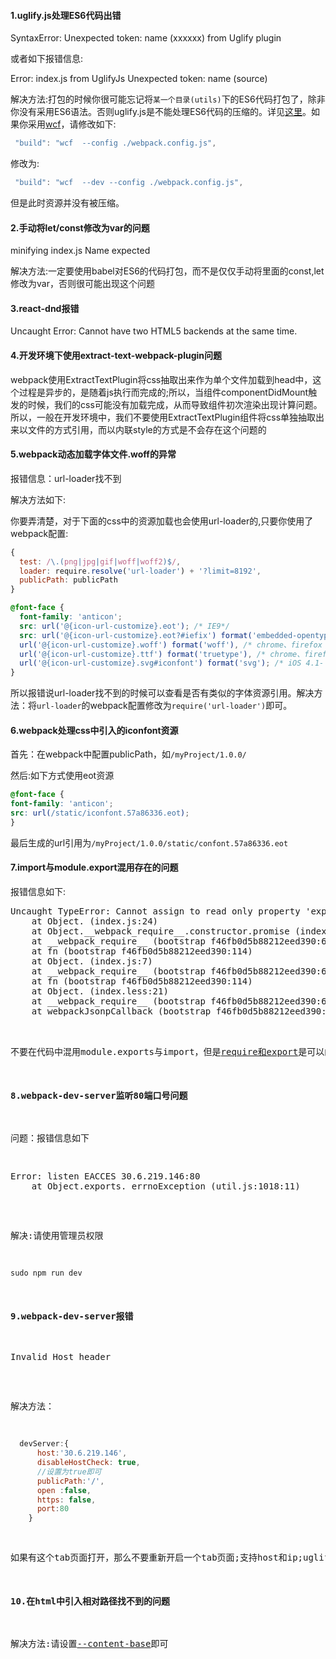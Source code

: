 #### 1.uglify.js处理ES6代码出错
SyntaxError: Unexpected token: name (xxxxxx) from Uglify plugin

或者如下报错信息:

Error: index.js from UglifyJs Unexpected token: name (source)

解决方法:打包的时候你很可能忘记将`某一个目录(utils)`下的ES6代码打包了，除非你没有采用ES6语法。否则uglify.js是不能处理ES6代码的压缩的。详见[这里](https://github.com/webpack/webpack/issues/2972)。如果你采用[wcf]()，请修改如下:

```js
 "build": "wcf  --config ./webpack.config.js",
```
修改为:
```js
 "build": "wcf  --dev --config ./webpack.config.js",
```
但是此时资源并没有被压缩。

#### 2.手动将let/const修改为var的问题
minifying index.js Name expected

解决方法:一定要使用babel对ES6的代码打包，而不是仅仅手动将里面的const,let修改为var，否则很可能出现这个问题

#### 3.react-dnd报错
Uncaught Error: Cannot have two HTML5 backends at the same time.

#### 4.开发环境下使用extract-text-webpack-plugin问题
webpack使用ExtractTextPlugin将css抽取出来作为单个文件加载到head中，这个过程是异步的，是随着js执行而完成的;所以，当组件componentDidMount触发的时候，我们的css可能没有加载完成，从而导致组件初次渲染出现计算问题。所以，一般在开发环境中，我们不要使用ExtractTextPlugin组件将css单独抽取出来以文件的方式引用，而以内联style的方式是不会存在这个问题的

#### 5.webpack动态加载字体文件.woff的异常
报错信息：url-loader找不到

解决方法如下:

你要弄清楚，对于下面的css中的资源加载也会使用url-loader的,只要你使用了webpack配置:
```js
{
  test: /\.(png|jpg|gif|woff|woff2)$/,
  loader: require.resolve('url-loader') + '?limit=8192',
  publicPath: publicPath
}
```

```css
@font-face {
  font-family: 'anticon';
  src: url('@{icon-url-customize}.eot'); /* IE9*/
  src: url('@{icon-url-customize}.eot?#iefix') format('embedded-opentype'), /* IE6-IE8 */
  url('@{icon-url-customize}.woff') format('woff'), /* chrome、firefox */
  url('@{icon-url-customize}.ttf') format('truetype'), /* chrome、firefox、opera、Safari, Android, iOS 4.2+*/
  url('@{icon-url-customize}.svg#iconfont') format('svg'); /* iOS 4.1- */
}
```
所以报错说url-loader找不到的时候可以查看是否有类似的字体资源引用。解决方法：将`url-loader`的webpack配置修改为`require('url-loader')`即可。

#### 6.webpack处理css中引入的iconfont资源
首先：在webpack中配置publicPath，如`/myProject/1.0.0/`

然后:如下方式使用eot资源
```css
@font-face {
font-family: 'anticon';
src: url(/static/iconfont.57a86336.eot);
}
```
最后生成的url引用为`/myProject/1.0.0/static/confont.57a86336.eot`

#### 7.import与module.export混用存在的问题
报错信息如下:
<pre>
Uncaught TypeError: Cannot assign to read only property 'exports' of object '#<Object>'
    at Object.<anonymous> (index.js:24)
    at Object.__webpack_require__.constructor.promise (index.js:26)
    at __webpack_require__ (bootstrap f46fb0d5b88212eed390:693)
    at fn (bootstrap f46fb0d5b88212eed390:114)
    at Object.<anonymous> (index.js:7)
    at __webpack_require__ (bootstrap f46fb0d5b88212eed390:693)
    at fn (bootstrap f46fb0d5b88212eed390:114)
    at Object.<anonymous> (index.less:21)
    at __webpack_require__ (bootstrap f46fb0d5b88212eed390:693)
    at webpackJsonpCallback (bootstrap f46fb0d5b88212eed390:25)
</pre>
不要在代码中混用module.exports与import，但是[require和export](http://www.dongcoder.com/detail-380119.html)是可以的。

#### 8.webpack-dev-server监听80端口号问题
问题：报错信息如下
<pre>
Error: listen EACCES 30.6.219.146:80
    at Object.exports._errnoException (util.js:1018:11)
</pre>
解决:请使用管理员权限
```js
sudo npm run dev
```

#### 9.webpack-dev-server报错
<pre>
Invalid Host header
</pre>

解决方法：
```js
  devServer:{
      host:'30.6.219.146',
      disableHostCheck: true,
      //设置为true即可
      publicPath:'/',
      open :false,
      https: false,
      port:80
    }
```

如果有这个tab页面打开，那么不要重新开启一个tab页面;支持host和ip;uglify.js在production下压缩es6代码会出错。

#### 10.在html中引入相对路径找不到的问题
解决方法:请设置[--content-base](https://github.com/liangklfangl/webpack-dev-server)即可

